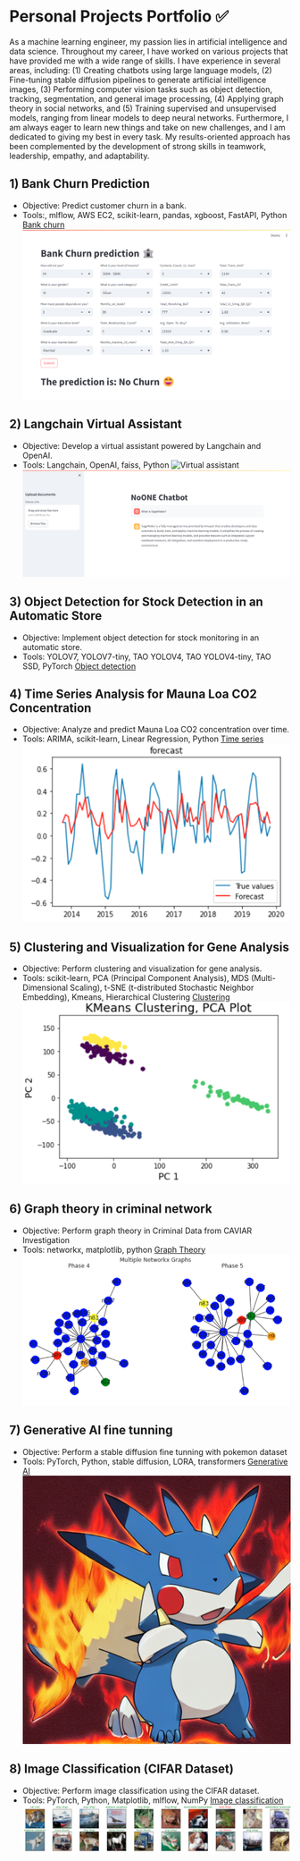 # Personal Projects Portfolio ✅

As a machine learning engineer, my passion lies in artificial intelligence and data science. Throughout my career, I have worked on various projects that have provided me with a wide range of skills. I have experience in several areas, including: (1) Creating chatbots using large language models, (2) Fine-tuning stable diffusion pipelines to generate artificial intelligence images, (3) Performing computer vision tasks such as object detection, tracking, segmentation, and general image processing, (4) Applying graph theory in social networks, and (5) Training supervised and unsupervised models, ranging from linear models to deep neural networks. Furthermore, I am always eager to learn new things and take on new challenges, and I am dedicated to giving my best in every task. My results-oriented approach has been complemented by the development of strong skills in teamwork, leadership, empathy, and adaptability.

## 1) Bank Churn Prediction

- Objective: Predict customer churn in a bank.
- Tools:, mlflow, AWS EC2, scikit-learn, pandas, xgboost, FastAPI, Python
  [Bank churn](https://github.com/luis95garay/data_science_bank_churn)
  ![bankchurn](public/bankchurn1.png)

## 2) Langchain Virtual Assistant

- Objective: Develop a virtual assistant powered by Langchain and OpenAI.
- Tools: Langchain, OpenAI, faiss, Python
  ![Virtual assistant](https://github.com/luis95garay/noone-langchain-chatbot)
  ![Virtual assistant](public/question1.png)

## 3) Object Detection for Stock Detection in an Automatic Store

- Objective: Implement object detection for stock monitoring in an automatic store.
- Tools: YOLOV7, YOLOV7-tiny, TAO YOLOV4, TAO YOLOV4-tiny, TAO SSD, PyTorch
  [Object detection](https://github.com/luis95garay/object_detection)

## 4) Time Series Analysis for Mauna Loa CO2 Concentration

- Objective: Analyze and predict Mauna Loa CO2 concentration over time.
- Tools: ARIMA, scikit-learn, Linear Regression, Python
  [Time series](https://github.com/luis95garay/Time-series-for-Mauna-Loa-CO2-concentration)
  ![Time series](public/timeseries1.png)

## 5) Clustering and Visualization for Gene Analysis

- Objective: Perform clustering and visualization for gene analysis.
- Tools: scikit-learn, PCA (Principal Component Analysis), MDS (Multi-Dimensional Scaling), t-SNE (t-distributed Stochastic Neighbor Embedding), Kmeans, Hierarchical Clustering
  [Clustering](https://github.com/luis95garay/Clustering-and-visualization-for-gene-analysis)
  ![Clustering](public/clustering1.png)

## 6) Graph theory in criminal network

- Objective: Perform graph theory in Criminal Data from CAVIAR Investigation
- Tools: networkx, matplotlib, python
  [Graph Theory](https://github.com/luis95garay/Graph-theory-criminal-network)
  ![Graph Theor](public/graphtheory1.png)

## 7) Generative AI fine tunning

- Objective: Perform a stable diffusion fine tunning with pokemon dataset
- Tools: PyTorch, Python, stable diffusion, LORA, transformers
  [Generative AI](https://github.com/luis95garay/generative_fine_tuning)
  ![Generative AI](public/txt2img2.png)

## 8) Image Classification (CIFAR Dataset)

- Objective: Perform image classification using the CIFAR dataset.
- Tools: PyTorch, Python, Matplotlib, mlflow, NumPy
  [Image classification](https://github.com/luis95garay/cifar-CNN)
  ![Cifar](public/cifar1.png)
